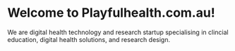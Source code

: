 # Welcome to Playfulhealth.com.au!

We are digital health technology and research startup specialising in clincial education, digital health solutions, and research design.
